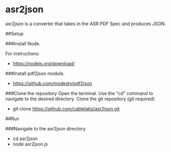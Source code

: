 # asr2json
asr2json is a converter that takes in the ASR PDF Spec and produces JSON.

##Setup

###Install Node.

For instructions:
* https://nodejs.org/download/

###Install pdf2json module.
* https://github.com/modesty/pdf2json

###Clone the repository
Open the terminal. Use the "cd" command to navigate to the desired directory. Clone the git repository (git required)

* git clone https://github.com/cablelabs/asr2json.git

##Run

###Navigate to the asr2json directory
* cd asr2json
* node asr2json.js
